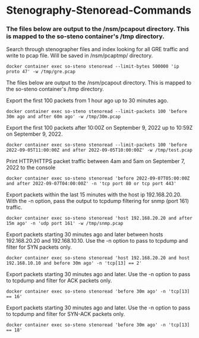 # Stenography-Stenoread-Commands
### The files below are output to the /nsm/pcapout directory. This is mapped to the so-steno container's /tmp directory.

Search through stenographer files and index looking for all GRE traffic and write to pcap file. Will be saved in /nsm/pcaptmp/ directory.
<pre><code>docker container exec so-steno stenoread --limit-bytes 500000 'ip proto 47' -w /tmp/gre.pcap</code></pre>

The files below are output to the /nsm/pcapout directory. This is mapped to the so-steno container's /tmp directory.

Export the first 100 packets from 1 hour ago up to 30 minutes ago.
<pre><code>docker container exec so-steno stenoread --limit-packets 100 'before 30m ago and after 60m ago' -w /tmp/30m.pcap</code></pre>

Export the first 100 packets after 10:00Z on September 9, 2022 up to 10:59Z on September 9, 2022.
<pre><code>docker container exec so-steno stenoread --limit-packets 100 'before 2022-09-05T11:00:00Z and after 2022-09-05T10:00:00Z' -w /tmp/test.pcap</code></pre>

Print HTTP/HTTPS packet traffic between 4am and 5am on September 7, 2022 to the console
<pre><code>docker container exec so-steno stenoread 'before 2022-09-07T05:00:00Z and after 2022-09-07T04:00:00Z' -n 'tcp port 80 or tcp port 443'</code></pre>

Export packets within the last 15 minutes with the host ip 192.168.20.20. With the -n option, pass the output to tcpdump filtering for snmp (port 161) traffic.
<pre><code>docker container exec so-steno stenoread 'host 192.168.20.20 and after 15m ago' -n 'udp port 161' -w /tmp/snmp.pcap</code></pre>

Export packets starting 30 minutes ago and later between hosts 192.168.20.20 and 192.168.10.10. Use the -n option to pass to tcpdump and filter for SYN packets only.
<pre><code>docker container exec so-steno stenoread 'host 192.168.20.20 and host 192.168.10.10 and before 30m ago' -n 'tcp[13] == 2'</code></pre>

Export packets starting 30 minutes ago and later. Use the -n option to pass to tcpdump and filter for ACK packets only.
<pre><code>docker container exec so-steno stenoread 'before 30m ago' -n 'tcp[13] == 16'</code></pre>

Export packets starting 30 minutes ago and later. Use the -n option to pass to tcpdump and filter for SYN-ACK packets only.
<pre><code>docker container exec so-steno stenoread 'before 30m ago' -n 'tcp[13] == 18'</code></pre>
